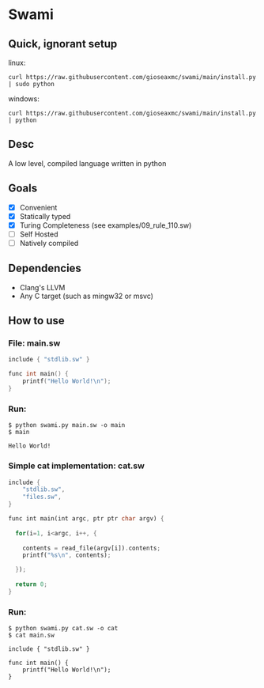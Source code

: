 # Swami
## Quick, ignorant setup
linux:
```
curl https://raw.githubusercontent.com/gioseaxmc/swami/main/install.py | sudo python
```
windows:
```
curl https://raw.githubusercontent.com/gioseaxmc/swami/main/install.py | python
```
## Desc
A low level, compiled language written in python
## Goals
- [x] Convenient
- [x] Statically typed
- [x] Turing Completeness (see examples/09_rule_110.sw)
- [ ] Self Hosted
- [ ] Natively compiled
## Dependencies
- Clang's LLVM
- Any C target (such as mingw32 or msvc)
## How to use
### File: main.sw
```c
include { "stdlib.sw" }

func int main() {
    printf("Hello World!\n");
}
```
### Run:
```
$ python swami.py main.sw -o main
$ main

Hello World!
```
### Simple cat implementation: cat.sw
```rs
include {
    "stdlib.sw",
    "files.sw",
}

func int main(int argc, ptr ptr char argv) {
  
  for(i=1, i<argc, i++, {
    
    contents = read_file(argv[i]).contents;
    printf("%s\n", contents);

  });
  
  return 0;
}
```
### Run:
```
$ python swami.py cat.sw -o cat
$ cat main.sw

include { "stdlib.sw" }

func int main() {
    printf("Hello World!\n");
}

```

